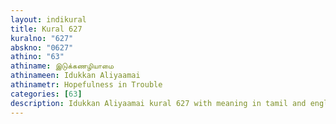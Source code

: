 ```yaml
---
layout: indikural
title: Kural 627
kuralno: "627"
abskno: "0627"
athino: "63"
athiname: இடுக்கணழியாமை
athinameen: Idukkan Aliyaamai
athinametr: Hopefulness in Trouble
categories: [63]
description: Idukkan Aliyaamai kural 627 with meaning in tamil and english 
---
```


